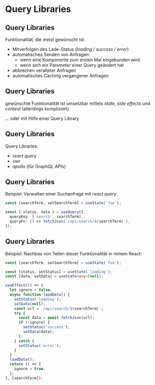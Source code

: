 # Query Libraries

## Query Libraries

Funktionalität, die meist gewünscht ist:

- Mitverfolgen des Lade-Status (_loading_ / _success_ / _error_)
- automatisches Senden von Anfragen:
  - wenn eine Komponente zum ersten Mal eingebunden wird
  - wenn sich ein Parameter einer Query geändert hat
- abbrechen veralteter Anfragen
- automatisches Caching vergangener Anfragen

## Query Libraries

gewünschte Funktionalität ist umsetzbar mittels _state_, _side effects_ und _context_ (allerdings kompliziert)

... oder mit Hilfe einer Query Library

## Query Libraries

Query Libraries:

- _react query_
- _swr_
- _apollo_ (für GraphQL APIs)

## Query Libraries

Beispiel: Verwalten einer Suchanfrage mit _react query_

```ts
const [searchTerm, setSearchTerm] = useState('foo');

const { status, data } = useQuery({
  queryKey: ['search', searchTerm],
  queryFn: () => fetchJson(`/api/search/${searchTerm}`),
});
```

## Query Libraries

<!-- inspired by https://beta.reactjs.org/learn/you-might-not-need-an-effect#fetching-data -->

Beispiel: Nachbau von Teilen dieser Funktionalität in reinem React:

```ts
const [searchTerm, setSearchTerm] = useState('foo');

const [status, setStatus] = useState('loading');
const [data, setData] = useState<any>(null);

useEffect(() => {
  let ignore = false;
  async function loadData() {
    setStatus('loading');
    setData(null);
    const url = `/api/search/${searchTerm}`;
    try {
      const data = await fetchJson(url);
      if (!ignore) {
        setStatus('success');
        setData(data);
      }
    } catch {
      setStatus('error');
    }
  }
  loadData();
  return () => {
    ignore = true;
  };
}, [searchTerm]);
```
